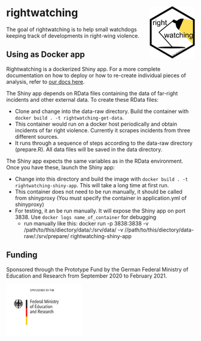 
<!-- README.md is generated from README.Rmd. Please edit that file -->

# rightwatching <a href='https://rightwatching.org'><img src='man/figures/logo.png' align="right" height="139" /></a>

<!-- badges: start -->

<!-- badges: end -->

The goal of rightwatching is to help small watchdogs keeping track of
developments in right-wing violence.

## Using as Docker app

Rightwatching is a dockerized Shiny app. For a more complete
documentation on how to deploy or how to re-create individual pieces of
analysis, refer to [our docs here](https://docs.rightwatching.org/).

The Shiny app depends on RData files containing the data of far-right
incidents and other external data. To create these RData files:

  - Clone and change into the data-raw directory. Build the container
    with `docker build . -t rightwatching-get-data`.
  - This container would run on a docker host periodically and obtain
    incidents of far right violence. Currently it scrapes incidents from
    three different sources.
  - It runs through a sequence of steps according to the data-raw
    directory (prepare.R). All data files will be saved in the data
    directory.

The Shiny app expects the same variables as in the RData environment.
Once you have these, launch the Shiny app:

  - Change into this directory and build the image with `docker build .
    -t rightwatching-shiny-app`. This will take a long time at first
    run.
  - This container does not need to be run manually, it should be called
    from shinyproxy (You must specify the container in application.yml
    of shinyproxy)
  - For testing, it an be run manually. It will expose the Shiny app on
    port 3838. Use `docker logs name_of_container` for debugging
      - run manually like this: docker run -p 3838:3838 -v
        /path/to/this/diectory/data/:/srv/data/ -v
        //path/to/this/diectory/data-raw/:/srv/prepare/
        rightwatching-shiny-app

## Funding

Sponsored through the Prototype Fund by the German Federal Ministry of Education and Research from September 2020 to February 2021. 

<a href='https://rightwatching.org'><img src='inst/app/www/BMBF_eng.png' align="left" height="139" /></a>
